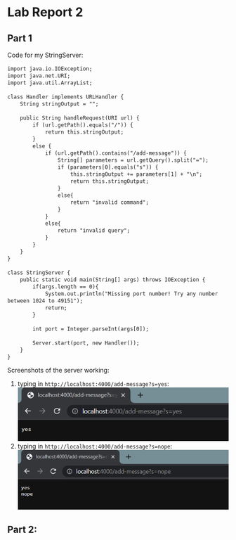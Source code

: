 # Lab Report 2  
  
## Part 1
  
Code for my StringServer:  
```
import java.io.IOException;
import java.net.URI;
import java.util.ArrayList;

class Handler implements URLHandler {
    String stringOutput = "";

    public String handleRequest(URI url) {
        if (url.getPath().equals("/")) {
            return this.stringOutput;
        } 
        else {
            if (url.getPath().contains("/add-message")) {
                String[] parameters = url.getQuery().split("=");
                if (parameters[0].equals("s")) {
                    this.stringOutput += parameters[1] + "\n";
                    return this.stringOutput;
                }
                else{
                    return "invalid command";
                }
            }
            else{
                return "invalid query";
            }
        }
    }
}

class StringServer {
    public static void main(String[] args) throws IOException {
        if(args.length == 0){
            System.out.println("Missing port number! Try any number between 1024 to 49151");
            return;
        }

        int port = Integer.parseInt(args[0]);

        Server.start(port, new Handler());
    }
}
```

Screenshots of the server working:  
1. typing in `http://localhost:4000/add-message?s=yes`:  
![Image](StrServerSC1.png)  
2. typing in `http://localhost:4000/add-message?s=nope`:  
![Image](StrServerSC2.png)  

## Part 2:

